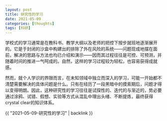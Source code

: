 ```yaml
---
layout: post
title: 研究性的学习
date: 2021-05-09
categories: [thoughts]
tags: [科研]
---
```


学校式的学习通常是在教科书、教学大纲以及老师的把控下按步就班地逐渐展开的。它是于封闭的沙盒中构建出的排除了外在风险的系统——问题现成地摆在面前，解决的思路与方法也均已介绍和演示——因而其过程往往是可控、可预测，并随着时间的推进一气呵成的。自然，这样的学习过程较为轻松，也容易获得成就感。

然而，就个人学识的界限而言，在未知领域中独立而深入的学习，可能一开始都不清楚需要解决的具体问题是什么。只有在经历了一段黑暗中的摸索期后，问题才得以变得明朗。因此，这种研究性的学习往往是试探性的、迭代的与渐近的，势必要通过涂鸦、试错、假想、实验等方式从混乱中理出头绪、不断提炼，最终获得crystal clear的知识体系。

{{ "2021-05-09-研究性的学习" | backlink }}
